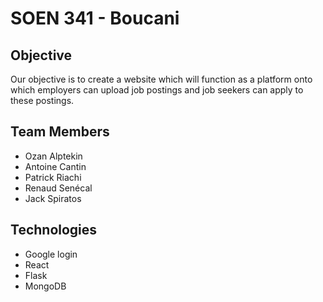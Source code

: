 # SOEN 341 - Boucani 

## Objective
Our objective is to create a website which will function as a platform onto which employers can upload job postings and job seekers can apply to these postings.

## Team Members

* Ozan Alptekin
* Antoine Cantin
* Patrick Riachi
* Renaud Senécal
* Jack Spiratos

## Technologies

* Google login
* React
* Flask
* MongoDB

